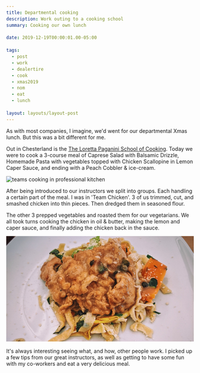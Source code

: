 ```yaml
---
title: Departmental cooking
description: Work outing to a cooking school
summary: Cooking our own lunch

date: 2019-12-19T00:00:01.00-05:00

tags:
  - post
  - work
  - dealertire
  - cook
  - xmas2019
  - nom
  - eat
  - lunch

layout: layouts/layout-post
---
```

As with most companies, I imagine, we'd went for our departmental Xmas lunch. But this was a bit different for me.

Out in Chesterland is the [The Loretta Paganini School of Cooking](https://www.lpscinc.com "Ohio's premier professional and recreational culinary institute for all levels"). Today we were to cook a 3-course meal of Caprese Salad with Balsamic Drizzle, Homemade Pasta with vegetables topped with Chicken Scallopine in Lemon Caper Sauce, and ending with a Peach Cobbler & ice-cream.

<img src="/img/2019-12-19-cooking-teams.jpg" alt="teams cooking in professional kitchen" class="img-border">

After being introduced to our instructors we split into groups. Each handling a certain part of the meal. I was in 'Team Chicken'. 3 of us trimmed, cut, and smashed chicken into thin pieces. Then dredged them in seasoned flour.

The other 3 prepped vegetables and roasted them for our vegetarians. We all took turns cooking the chicken in oil & butter, making the lemon and caper sauce, and finally adding the chicken back in the sauce.

<img class="img-border" src="/img/2019-12-19-lunch.jpg" alt="The final dish - Chicken Scallopine in Lemon Caper Sauce on a bed of pasta and vegetables">

It's always interesting seeing what, and how, other people work. I picked up a few tips from our great instructors, as well as getting to have some fun with my co-workers and eat a very delicious meal.

